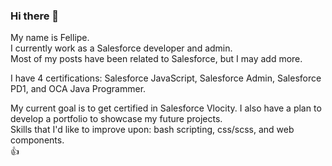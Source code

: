 ### Hi there 👋

My name is Fellipe.  
I currently work as a Salesforce developer and admin.  
Most of my posts have been related to Salesforce, but I may add more.  

I have 4 certifications: Salesforce JavaScript, Salesforce Admin,
Salesforce PD1, and OCA Java Programmer.



My current goal is to get certified in Salesforce Vlocity. I also have a plan to develop a portfolio to showcase my future projects. <br/>
Skills that I'd like to improve upon: bash scripting, css/scss, and web components.  
:thumbsup:

<!--
**fddemora/fddemora** is a ✨ _special_ ✨ repository because its `README.md` (this file) appears on your GitHub profile.

Here are some ideas to get you started:

- 🔭 I’m currently working on ...
- 🌱 I’m currently learning ...
- 👯 I’m looking to collaborate on ...
- 🤔 I’m looking for help with ...
- 💬 Ask me about ...
- 📫 How to reach me: ...
- 😄 Pronouns: ...
- ⚡ Fun fact: ...
-->
